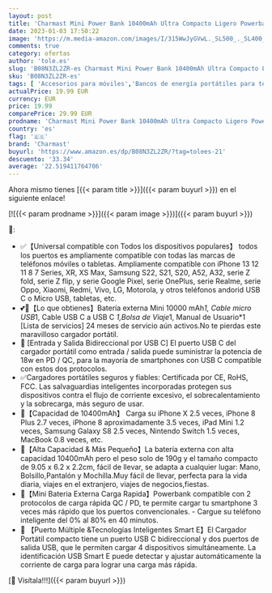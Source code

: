 ```yaml
---
layout: post
title: 'Charmast Mini Power Bank 10400mAh Ultra Compacto Ligero Powerbank Pequeño Bateria Externa Carga Rápida[20W PD 3.0 QC 4.0] Cargador Portátil Compatible con iPhone  Samsung'
date: 2023-01-03 17:50:22
image: 'https://m.media-amazon.com/images/I/315WwJyGVwL._SL500_._SL400_.jpg'
comments: true
category: ofertas
author: 'tole.es'
slug: 'B08N3ZL2ZR-es Charmast Mini Power Bank 10400mAh Ultra Compacto Ligero...'
sku: 'B08N3ZL2ZR-es'
tags: [ 'Accesorios para móviles','Bancos de energía portátiles para teléfonos móviles','Cargadores para móviles','Comunicación móvil y accesorios','Electrónica','charmast','iphone','🇪🇸', ]
actualPrice: 19.99 EUR
currency: EUR
price: 19.99
comparePrice: 29.99 EUR
prodname: 'Charmast Mini Power Bank 10400mAh Ultra Compacto Ligero Powerbank Pequeño Bateria Externa Carga Rápida[20W PD 3.0 QC 4.0] Cargador Portátil Compatible con iPhone  Samsung'
country: 'es'
flag: '🇪🇸'
brand: 'Charmast'
buyurl: 'https://www.amazon.es/dp/B08N3ZL2ZR/?tag=tolees-21'
descuento: '33.34'
average: '22.519411764706'
---
```


Ahora mismo tienes [{{< param title >}}]({{< param buyurl >}}) en el siguiente enlace!

[![{{< param prodname >}}]({{< param image >}})]({{< param buyurl >}})

🔎:

- ✅【Universal compatible con Todos los dispositivos populares】 todos los puertos es ampliamente compatible con todas las marcas de teléfonos móviles o tabletas. Ampliamente compatible con iPhone 13 12 11 8 7 Series, XR, XS Max, Samsung S22, S21, S20, A52, A32, serie Z fold, serie Z flip, y serie Google Pixel, serie OnePlus, serie Realme, serie Oppo, Xiaomi, Redmi, Vivo, LG, Motorola, y otros teléfonos andorid USB C o Micro USB, tabletas, etc.
- 💕💞【Lo que obtienes】Batería externa Mini 10000 mAh*1, Cable micro USB*1, Cable USB C a USB C *1,Bolsa de Viaje*1, Manual de Usuario*1 [Lista de servicios] 24 meses de servicio aún activos.No te pierdas este maravilloso cargador portátil.
- 🔋 [Entrada y Salida Bidireccional por USB C] El puerto USB C del cargador portátil como entrada / salida puede suministrar la potencia de 18w en PD / QC, para la mayoría de smartphones con USB C compatible con estos dos protocolos.
- ✅Cargadores portátiles seguros y fiables: Certificada por CE, RoHS, FCC. Las salvaguardias inteligentes incorporadas protegen sus dispositivos contra el flujo de corriente excesivo, el sobrecalentamiento y la sobrecarga, más seguro de usar.
- 🔋【Capacidad de 10400mAh】 Carga su iPhone X 2.5 veces, iPhone 8 Plus 2.7 veces, iPhone 8 aproximadamente 3.5 veces, iPad Mini 1.2 veces, Samsung Galaxy S8 2.5 veces, Nintendo Switch 1.5 veces, MacBook 0.8 veces, etc.
- 🔋【Alta Capacidad & Más Pequeño】La batería externa con alta capacidad 10400mAh pero el peso solo de 190g y el tamaño compacto de 9.05 x 6.2 x 2.2cm, fácil de llevar, se adapta a cualquier lugar: Mano, Bolsillo,Pantalón y Mochilla.Muy fácil de llevar, perfecta para la vida diaria, viajes en el extranjero, viajes de negocios,fiestas.
- 🔋【Mini Bateria Externa Carga Rapida】Powerbank compatible con 2 protocolos de carga rápida QC / PD, te permite cargar tu smartphone 3 veces más rápido que los puertos convencionales. - Cargue su teléfono inteligente del 0% al 80% en 40 minutos.
- 🔋 【Puerto Múltiple &Tecnologías Inteligentes Smart E】El Cargador Portátil compacto tiene un puerto USB C bidireccional y dos puertos de salida USB, que le permiten cargar 4 dispositivos simultáneamente. La identificación USB Smart E puede detectar y ajustar automáticamente la corriente de carga para lograr una carga más rápida.

[🛒 Visítala!!!]({{< param buyurl >}})
